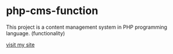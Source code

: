 # php-cms-function
This project is a content management system in PHP programming language. (functionality)

[visit my site](https://raycaweb.com)
